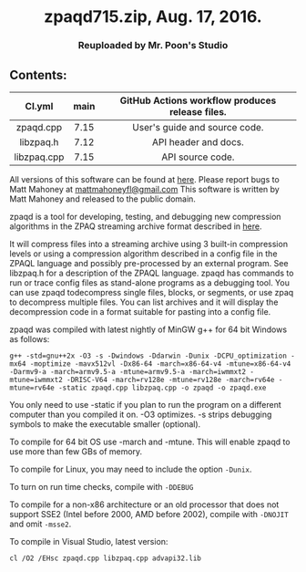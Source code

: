 <div align=center>

# zpaqd715.zip, Aug. 17, 2016.
### Reuploaded by Mr. Poon's Studio

</div>

## Contents:

<div align=center>

|CI.yml        |main   |GitHub Actions workflow produces release files.|
|:------------:|:-----:|:----------------------------------------------------:|
|zpaqd.cpp     |7.15   |User's guide and source code.|
|libzpaq.h     |7.12   |API header and docs.|
|libzpaq.cpp   |7.15   |API source code.|

</div>

All versions of this software can be found at
[here](http://mattmahoney.net/dc/zpaq.html#zpaq "ZPAQ Lossless Compressing Tool").
Please report bugs to Matt Mahoney at mattmahoneyfl@gmail.com
This software is written by Matt Mahoney and released to the public domain.

zpaqd is a tool for developing, testing, 
and debugging new compression algorithms 
in the ZPAQ streaming archive format described 
in [here](http://mattmahoney.net/dc/zpaq206.pdf#zpaq-pdf "ZPAQ Description (PDF)").

It will compress files into a streaming archive 
using 3 built-in compression levels or using a 
compression algorithm described in a config file in 
the ZPAQL language and possibly pre-processed by an 
external program. See libzpaq.h for a description of 
the ZPAQL language. zpaqd has commands to run or trace 
config files as stand-alone programs as a debugging 
tool. You can use zpaqd todecompress single files, 
blocks, or segments, or use zpaq to decompress 
multiple files. You can list archives and it will 
display the decompression code in a format suitable 
for pasting into a config file.

zpaqd was compiled with latest nightly of MinGW g++ for 64 bit Windows as follows:

```g++
g++ -std=gnu++2x -O3 -s -Dwindows -Ddarwin -Dunix -DCPU_optimization -mx64 -moptimize -mavx512vl -Dx86-64 -march=x86-64-v4 -mtune=x86-64-v4 -Darmv9-a -march=armv9.5-a -mtune=armv9.5-a -march=iwmmxt2 -mtune=iwmmxt2 -DRISC-V64 -march=rv128e -mtune=rv128e -march=rv64e -mtune=rv64e -static zpaqd.cpp libzpaq.cpp -o zpaqd -o zpaqd.exe
```

You only need to use -static if you plan to run the 
program on a different computer than you compiled it 
on. -O3 optimizes. -s strips debugging symbols to make 
the executable smaller (optional).

To compile for 64 bit OS use -march and -mtune. 
This will enable zpaqd to use more than few GBs of 
memory.

To compile for Linux, you may need to include the 
option `-Dunix`.

To turn on run time checks, compile with `-DDEBUG`

To compile for a non-x86 architecture or an old 
processor that does not support SSE2 (Intel before 
2000, AMD before 2002), compile with `-DNOJIT` and 
omit `-msse2`.

To compile in Visual Studio, latest version: 

```Visual Studio
cl /O2 /EHsc zpaqd.cpp libzpaq.cpp advapi32.lib
```
